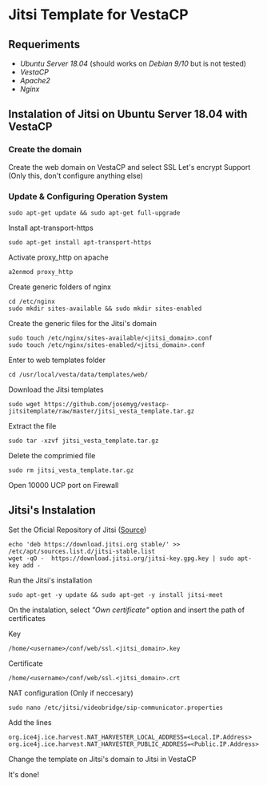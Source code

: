 # Jitsi Template for VestaCP

## Requeriments

* *Ubuntu Server 18.04* (should works on *Debian 9/10* but is not tested)
* *VestaCP*
* *Apache2*
* *Nginx*

## Instalation of Jitsi on Ubuntu Server 18.04 with VestaCP

### Create the domain

Create the web domain on VestaCP and select SSL Let's encrypt Support (Only this, don't configure anything else)

### Update & Configuring Operation System

`sudo apt-get update && sudo apt-get full-upgrade`

Install apt-transport-https

`sudo apt-get install apt-transport-https`

Activate proxy_http on apache

`a2enmod proxy_http`

Create generic folders of nginx

`cd /etc/nginx`  
`sudo mkdir sites-available && sudo mkdir sites-enabled`

Create the generic files for the Jitsi's domain

`sudo touch /etc/nginx/sites-available/<jitsi_domain>.conf`  
`sudo touch /etc/nginx/sites-enabled/<jitsi_domain>.conf`

Enter to web templates folder

`cd /usr/local/vesta/data/templates/web/`

Download the Jitsi templates

`sudo wget https://github.com/josemyg/vestacp-jitsitemplate/raw/master/jitsi_vesta_template.tar.gz`

Extract the file

`sudo tar -xzvf jitsi_vesta_template.tar.gz`

Delete the comprimied file

`sudo rm jitsi_vesta_template.tar.gz`

Open 10000 UCP port on Firewall

## Jitsi's Instalation

Set the Oficial Repository of Jitsi ([Source](https://github.com/jitsi/jitsi-meet/blob/master/doc/quick-install.md))

`echo 'deb https://download.jitsi.org stable/' >> /etc/apt/sources.list.d/jitsi-stable.list`  
`wget -qO -  https://download.jitsi.org/jitsi-key.gpg.key | sudo apt-key add -`

Run the Jitsi's installation

`sudo apt-get -y update && sudo apt-get -y install jitsi-meet`

On the instalation, select *"Own certificate"* option and insert the path of certificates

Key

`/home/<username>/conf/web/ssl.<jitsi_domain>.key`

Certificate

`/home/<username>/conf/web/ssl.<jitsi_domain>.crt`

NAT configuration (Only if neccesary)

`sudo nano /etc/jitsi/videobridge/sip-communicator.properties`

Add the lines

`org.ice4j.ice.harvest.NAT_HARVESTER_LOCAL_ADDRESS=<Local.IP.Address>`  
`org.ice4j.ice.harvest.NAT_HARVESTER_PUBLIC_ADDRESS=<Public.IP.Address>`

Change the template on Jitsi's domain to Jitsi in VestaCP

It's done!